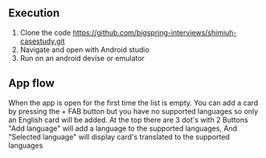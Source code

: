 ## Execution

1. Clone the code https://github.com/bigspring-interviews/shimiuh-casestudy.git
2. Navigate and open with Android studio
3. Run on an android devise or emulator



## App flow

When the app is open for the first time the list is empty.
You can add a card by pressing the + FAB button but you have no supported languages so only an English card will be added.
At the top there are 3 dot's with 2 Buttons "Add language" will add a language to the supported languages,
And "Selected language" will display card's translated to the supported languages



